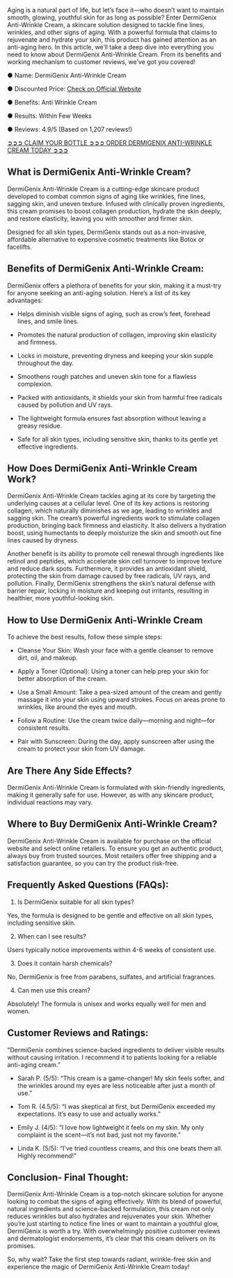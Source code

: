 Aging is a natural part of life, but let’s face it—who doesn’t want to maintain smooth, glowing, youthful skin for as long as possible? Enter DermiGenix Anti-Wrinkle Cream, a skincare solution designed to tackle fine lines, wrinkles, and other signs of aging. With a powerful formula that claims to rejuvenate and hydrate your skin, this product has gained attention as an anti-aging hero. In this article, we’ll take a deep dive into everything you need to know about DermiGenix Anti-Wrinkle Cream. From its benefits and working mechanism to customer reviews, we’ve got you covered!

● Name: DermiGenix Anti-Wrinkle Cream

● Discounted Price: [Check on Official Website](https://atozsupplement.com/dermigenix-anti-wrinkle-cream/)

‍● Benefits: Anti Wrinkle Cream

● Results: Within Few Weeks

● Reviews: 4.9/5 (Based on 1,207 reviews!)‍

[‍➲➲➲ CLAIM YOUR BOTTLE ➲➲➲ ORDER DERMIGENIX ANTI-WRINKLE CREAM TODAY ➲➲➲](https://atozsupplement.com/dermigenix-anti-wrinkle-cream/)

## What is DermiGenix Anti-Wrinkle Cream?

DermiGenix Anti-Wrinkle Cream is a cutting-edge skincare product developed to combat common signs of aging like wrinkles, fine lines, sagging skin, and uneven texture. Infused with clinically proven ingredients, this cream promises to boost collagen production, hydrate the skin deeply, and restore elasticity, leaving you with smoother and firmer skin.

Designed for all skin types, DermiGenix stands out as a non-invasive, affordable alternative to expensive cosmetic treatments like Botox or facelifts.

## Benefits of DermiGenix Anti-Wrinkle Cream:

DermiGenix offers a plethora of benefits for your skin, making it a must-try for anyone seeking an anti-aging solution. Here’s a list of its key advantages:

- Helps diminish visible signs of aging, such as crow’s feet, forehead lines, and smile lines.

- Promotes the natural production of collagen, improving skin elasticity and firmness.

- Locks in moisture, preventing dryness and keeping your skin supple throughout the day.

- Smoothens rough patches and uneven skin tone for a flawless complexion.

- Packed with antioxidants, it shields your skin from harmful free radicals caused by pollution and UV rays.

- The lightweight formula ensures fast absorption without leaving a greasy residue.

- Safe for all skin types, including sensitive skin, thanks to its gentle yet effective ingredients.

## How Does DermiGenix Anti-Wrinkle Cream Work?

DermiGenix Anti-Wrinkle Cream tackles aging at its core by targeting the underlying causes at a cellular level. One of its key actions is restoring collagen, which naturally diminishes as we age, leading to wrinkles and sagging skin. The cream’s powerful ingredients work to stimulate collagen production, bringing back firmness and elasticity. It also delivers a hydration boost, using humectants to deeply moisturize the skin and smooth out fine lines caused by dryness.

Another benefit is its ability to promote cell renewal through ingredients like retinol and peptides, which accelerate skin cell turnover to improve texture and reduce dark spots. Furthermore, it provides an antioxidant shield, protecting the skin from damage caused by free radicals, UV rays, and pollution. Finally, DermiGenix strengthens the skin’s natural defense with barrier repair, locking in moisture and keeping out irritants, resulting in healthier, more youthful-looking skin.

## How to Use DermiGenix Anti-Wrinkle Cream

To achieve the best results, follow these simple steps:

- Cleanse Your Skin: Wash your face with a gentle cleanser to remove dirt, oil, and makeup.

- Apply a Toner (Optional): Using a toner can help prep your skin for better absorption of the cream.

- Use a Small Amount: Take a pea-sized amount of the cream and gently massage it into your skin using upward strokes. Focus on areas prone to wrinkles, like around the eyes and mouth.

- Follow a Routine: Use the cream twice daily—morning and night—for consistent results.

- Pair with Sunscreen: During the day, apply sunscreen after using the cream to protect your skin from UV damage.

## Are There Any Side Effects?

DermiGenix Anti-Wrinkle Cream is formulated with skin-friendly ingredients, making it generally safe for use. However, as with any skincare product, individual reactions may vary.

## Where to Buy DermiGenix Anti-Wrinkle Cream?

DermiGenix Anti-Wrinkle Cream is available for purchase on the official website and select online retailers. To ensure you get an authentic product, always buy from trusted sources. Most retailers offer free shipping and a satisfaction guarantee, so you can try the product risk-free.

## Frequently Asked Questions (FAQs):

1. Is DermiGenix suitable for all skin types?

Yes, the formula is designed to be gentle and effective on all skin types, including sensitive skin.

2. When can I see results?

Users typically notice improvements within 4-6 weeks of consistent use.

3. Does it contain harsh chemicals?

No, DermiGenix is free from parabens, sulfates, and artificial fragrances.

4. Can men use this cream?

Absolutely! The formula is unisex and works equally well for men and women.

## Customer Reviews and Ratings:

“DermiGenix combines science-backed ingredients to deliver visible results without causing irritation. I recommend it to patients looking for a reliable anti-aging cream.”

- Sarah P. (5/5): “This cream is a game-changer! My skin feels softer, and the wrinkles around my eyes are less noticeable after just a month of use.”

- Tom R. (4.5/5): “I was skeptical at first, but DermiGenix exceeded my expectations. It’s easy to use and actually works.”

- Emily J. (4/5): “I love how lightweight it feels on my skin. My only complaint is the scent—it’s not bad, just not my favorite.”

- Linda K. (5/5): “I’ve tried countless creams, and this one beats them all. Highly recommend!”

## Conclusion- Final Thought:

DermiGenix Anti-Wrinkle Cream is a top-notch skincare solution for anyone looking to combat the signs of aging effectively. With its blend of powerful, natural ingredients and science-backed formulation, this cream not only reduces wrinkles but also hydrates and rejuvenates your skin. Whether you’re just starting to notice fine lines or want to maintain a youthful glow, DermiGenix is worth a try. With overwhelmingly positive customer reviews and dermatologist endorsements, it’s clear that this cream delivers on its promises.

So, why wait? Take the first step towards radiant, wrinkle-free skin and experience the magic of DermiGenix Anti-Wrinkle Cream today!
